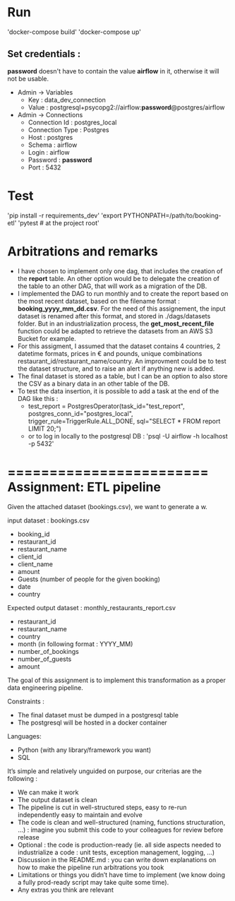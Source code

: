 # Run

'docker-compose build'
'docker-compose up'

## Set credentials :
__password__ doesn't have to contain the value __airflow__ in it, otherwise it will not be usable.

- Admin → Variables
    - Key : data_dev_connection
    - Value : postgresql+psycopg2://airflow:__password__@postgres/airflow
- Admin → Connections
    - Connection Id : postgres_local
    - Connection Type : Postgres
    - Host : postgres
    - Schema : airflow
    - Login : airflow
    - Password : __password__
    - Port : 5432

# Test
'pip install -r requirements_dev'
'export PYTHONPATH=/path/to/booking-etl'
'pytest # at the project root'

# Arbitrations and remarks
- I have chosen to implement only one dag, that includes the creation of the __report__ table. An other option would be to delegate the creation of the table to an other DAG, that will work as a migration of the DB.
- I implemented the DAG to run monthly and to create the report based on the most recent dataset, based on the filename format : __booking_yyyy_mm_dd.csv__. For the need of this assignement, the input dataset is renamed after this format, and stored in ./dags/datasets folder. But in an industrialization process, the __get_most_recent_file__ function could be adapted to retrieve the datasets from an AWS S3 Bucket for example.
- For this assigment, I assumed that the dataset contains 4 countries, 2 datetime formats, prices in € and pounds, unique combinations restaurant_id/restaurant_name/country. An improvment could be to test the dataset structure, and to raise an alert if anything new is added.
- The final dataset is stored as a table, but I can be an option to also store the CSV as a binary data in an other table of the DB.
- To test the data insertion, it is possible to add a task at the end of the DAG like this : 
    - test_report = PostgresOperator(task_id="test_report", postgres_conn_id="postgres_local", trigger_rule=TriggerRule.ALL_DONE, sql="SELECT * FROM report LIMIT 20;")
    - or to log in locally to the postgresql DB : 'psql -U airflow -h localhost -p 5432'


========================
Assignment: ETL pipeline
========================

Given the attached dataset (bookings.csv), we want to generate a w.

input dataset : bookings.csv

* booking_id
* restaurant_id
* restaurant_name
* client_id
* client_name
* amount
* Guests (number of people for the given booking)
* date
* country

Expected output dataset  : monthly_restaurants_report.csv

* restaurant_id
* restaurant_name
* country
* month (in following format : YYYY_MM)
* number_of_bookings
* number_of_guests
* amount

The goal of this assignment is to implement this transformation as a proper data engineering pipeline.

Constraints : 

* The final dataset must be dumped in a postgresql table
* The postgresql will be hosted in a docker container

Languages:

 * Python (with any library/framework you want)
 * SQL


It’s simple and relatively unguided on purpose, our criterias are the following : 

* We can make it work
* The output dataset is clean
* The pipeline is cut in well-structured steps, easy to re-run independently easy to maintain and evolve
* The code is clean and well-structured (naming, functions structuration, ...) : imagine you submit this code to your colleagues for review before release
* Optional : the code is production-ready (ie. all side aspects needed to industrialize a code : unit tests, exception management, logging, ...)
* Discussion in the README.md : you can write down explanations on how to make the pipeline run arbitrations you took 
* Limitations or things you didn’t have time to implement (we know doing a fully prod-ready script may take quite some time).
* Any extras you think are relevant
